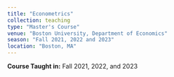 ```yaml
---
title: "Econometrics"
collection: teaching
type: "Master's Course"
venue: "Boston University, Department of Economics"
season: "Fall 2021, 2022 and 2023"
location: "Boston, MA"
---
```

**Course Taught in:** Fall 2021, 2022, and 2023
